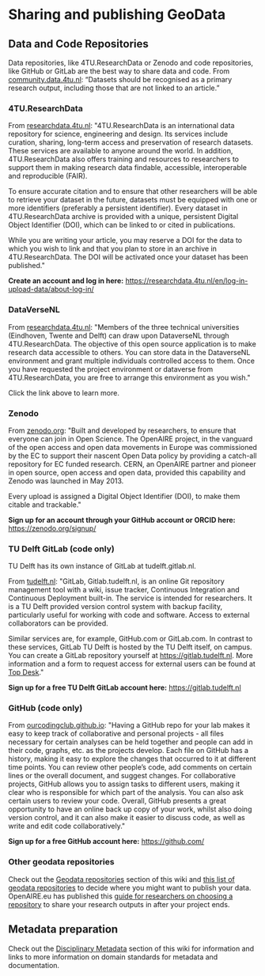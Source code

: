 # Sharing and publishing GeoData
## Data and Code Repositories

Data repositories, like 4TU.ResearchData or Zenodo and code repositories, like GitHub or GitLab are the best way to share data and code.  From [community.data.4tu.nl](https://community.data.4tu.nl/2020/11/21/leons-swan-song/): “Datasets should be recognised as a primary research output, including those that are not linked to an article.” 

### 4TU.ResearchData

From [researchdata.4tu.nl](https://researchdata.4tu.nl/en/about/organisation/): "4TU.ResearchData is an international data repository for science, engineering and design. Its services include curation, sharing, long-term access and preservation of research datasets. These services are available to anyone around the world. In addition, 4TU.ResearchData also offers training and resources to researchers to support them in making research data findable, accessible, interoperable and reproducible (FAIR).

To ensure accurate citation and to ensure that other researchers will be able to retrieve your dataset in the future, datasets must be equipped with one or more identifiers (preferably a persistent identifier). Every dataset in 4TU.ResearchData archive is provided with a unique, persistent Digital Object Identifier (DOI), which can be linked to or cited in publications.

While you are writing your article, you may reserve a DOI for the data to which you wish to link and that you plan to store in an archive in 4TU.ResearchData. The DOI will be activated once your dataset has been published."

**Create an account and log in here:** https://researchdata.4tu.nl/en/log-in-upload-data/about-log-in/

### DataVerseNL
From [researchdata.4tu.nl](https://researchdata.4tu.nl/en/use/manage-share/): "Members of the three technical universities (Eindhoven, Twente and Delft) can draw upon DataverseNL through 4TU.ResearchData. The objective of this open source application is to make research data accessible to others. You can store data in the DataverseNL environment and grant multiple individuals controlled access to them. Once you have requested the project environment or dataverse from 4TU.ResearchData, you are free to arrange this environment as you wish."

Click the link above to learn more.

### Zenodo

From [zenodo.org](https://zenodo.org/): "Built and developed by researchers, to ensure that everyone can join in Open Science. The OpenAIRE project, in the vanguard of the open access and open data movements in Europe was commissioned by the EC to support their nascent Open Data policy by providing a catch-all repository for EC funded research. CERN, an OpenAIRE partner and pioneer in open source, open access and open data, provided this capability and Zenodo was launched in May 2013.

Every upload is assigned a Digital Object Identifier (DOI), to make them citable and trackable."

**Sign up for an account through your GitHub account or ORCID here:** https://zenodo.org/signup/

### TU Delft GitLab (code only)
TU Delft has its own instance of GitLab at tudelft.gitlab.nl. 

From [tudelft.nl](https://www.tudelft.nl/en/library/research-data-management/r/manage/collect-and-document): "GitLab, Gitlab.tudelft.nl, is an online Git repository management tool with a wiki, issue tracker, Continuous Integration and Continuous Deployment built-in. The service is intended for researchers. It is a TU Delft provided version control system with backup facility, particularly useful for working with code and software. Access to external collaborators can be provided.

Similar services are, for example, GitHub.com or GitLab.com. In contrast to these services, GitLab TU Delft is hosted by the TU Delft itself, on campus.  You can create a GitLab repository yourself at https://gitlab.tudelft.nl. More information and a form to request access for external users can be found at [Top Desk](https://tudelft.topdesk.net/tas/public/ssp/content/detail/service?unid=888da653ddc04d01b2d5db413fc99a42)." 

**Sign up for a free TU Delft GitLab account here:** https://gitlab.tudelft.nl

### GitHub (code only)
From [ourcodingclub.github.io](https://ourcodingclub.github.io/tutorials/git-for-labs/): "Having a GitHub repo for your lab makes it easy to keep track of collaborative and personal projects - all files necessary for certain analyses can be held together and people can add in their code, graphs, etc. as the projects develop. Each file on GitHub has a history, making it easy to explore the changes that occurred to it at different time points. You can review other people’s code, add comments on certain lines or the overall document, and suggest changes. For collaborative projects, GitHub allows you to assign tasks to different users, making it clear who is responsible for which part of the analysis. You can also ask certain users to review your code. Overall, GitHub presents a great opportunity to have an online back up copy of your work, whilst also doing version control, and it can also make it easier to discuss code, as well as write and edit code collaboratively."

**Sign up for a free GitHub account here:** https://github.com/

### Other geodata repositories

Check out the [Geodata repositories](https://github.com/delft-dh/DDH-Community-Data-Wiki/wiki/S1-Collect-GeoData#geodata-repositories) section of this wiki and [this list of geodata repositories](https://en.wikipedia.org/wiki/List_of_GIS_data_sources) to decide where you might want to publish your data. OpenAIRE.eu has published this [guide for researchers on choosing a repository](https://www.openaire.eu/opendatapilot-repository-guide) to share your research outputs in after your project ends. 

## Metadata preparation

Check out the [Disciplinary Metadata](https://github.com/delft-dh/DDH-Community-Data-Wiki/wiki/0.1-Considerations-for-FAIR-research#disciplinary-metadata) section of this wiki for information and links to more information on domain standards for metadata and documentation. 



